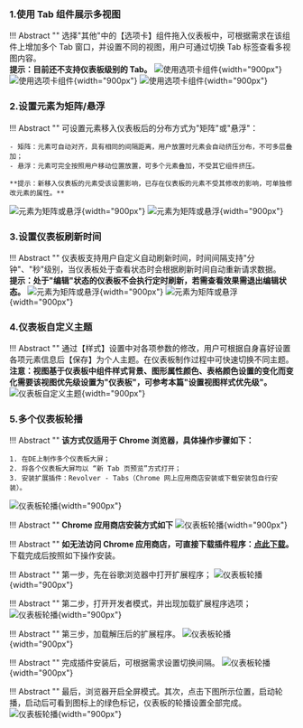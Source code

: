 
### 1.使用 Tab 组件展示多视图

!!! Abstract ""
    选择"其他"中的【选项卡】组件拖入仪表板中，可根据需求在该组件上增加多个 Tab 窗口，并设置不同的视图，用户可通过切换 Tab 标签查看多视图内容。  
    **提示：目前还不支持仪表板级别的 Tab。**
![使用选项卡组件](../../img/demo/tips/拖入选项卡组件.png){width="900px"}
![使用选项卡组件](../../img/demo/tips/选项卡组件功能1.png){width="900px"}
![使用选项卡组件](../../img/demo/tips/选项卡组件功能2.png){width="900px"}

### 2.设置元素为矩阵/悬浮

!!! Abstract ""
    可设置元素移入仪表板后的分布方式为"矩阵"或"悬浮"：

    - 矩阵：元素可自动对齐，具有相同的间隔距离，用户放置时元素会自动挤压分布，不可多层叠加；
    - 悬浮：元素可完全按照用户移动位置放置，可多个元素叠加，不受其它组件挤压。  

    **提示：新移入仪表板的元素受该设置影响，已存在仪表板的元素不受其修改的影响，可单独修改元素的属性。**
![元素为矩阵或悬浮](../../img/demo/tips/元素为矩阵或悬浮.png){width="900px"}
![元素为矩阵或悬浮](../../img/demo/tips/元素为矩阵或悬浮-单独修改元素.png){width="900px"}

### 3.设置仪表板刷新时间

!!! Abstract ""
    仪表板支持用户自定义自动刷新时间，时间间隔支持"分钟"、"秒"级别，当仪表板处于查看状态时会根据刷新时间自动重新请求数据。  
    **提示：处于"编辑"状态的仪表板不会执行定时刷新，若需查看效果需退出编辑状态。**
![元素为矩阵或悬浮](../../img/demo/tips/设置仪表板刷新时间.png){width="900px"}
![元素为矩阵或悬浮](../../img/demo/tips/元素为矩阵或悬浮-编辑状态下的仪表板.png){width="900px"}

### 4.仪表板自定义主题

!!! Abstract ""
    通过【样式】设置中对各项参数的修改，用户可根据自身喜好设置各项元素信息后【保存】为个人主题。在仪表板制作过程中可快速切换不同主题。  
    **注意：视图基于仪表板中组件样式背景、图形属性颜色、表格颜色设置的变化而变化需要该视图优先级设置为"仪表板"，可参考本篇"设置视图样式优先级"。**
![仪表板自定义主题](../../img/demo/tips/仪表板自定义主题.png){width="900px"}

### 5.多个仪表板轮播

!!! Abstract ""
    **该方式仅适用于 Chrome 浏览器，具体操作步骤如下：**  

    1. 在DE上制作多个仪表板大屏；
    2. 将各个仪表板大屏均以 “新 Tab 页预览”方式打开；
    3. 安装扩展插件：Revolver - Tabs（Chrome 网上应用商店安装或下载安装包自行安装）。

![仪表板轮播](../img/demo/tips/新tab页方式打开.png){width="900px"}

!!! Abstract ""
    **Chrome 应用商店安装方式如下**
![仪表板轮播](../img/demo/tips/chrome应用商店.png){width="900px"}

!!! Abstract ""
    **如无法访问 Chrome 应用商店，可直接下载插件程序：<a href="../Revolver-Tabs.zip" target="_blank">点此下载</a>。**  
    下载完成后按照如下操作安装。

!!! Abstract ""
    第一步，先在谷歌浏览器中打开扩展程序；
![仪表板轮播](../img/demo/tips/安装插件第一步.png){width="900px"}

!!! Abstract ""
    第二步，打开开发者模式，并出现加载扩展程序选项；
![仪表板轮播](../img/demo/tips/安装插件第二步.png){width="900px"}

!!! Abstract ""
    第三步，加载解压后的扩展程序。
![仪表板轮播](../img/demo/tips/安装插件第三步.png){width="900px"}

!!! Abstract ""
    完成插件安装后，可根据需求设置切换间隔。
![仪表板轮播](../img/demo/tips/设置间隔.png){width="900px"}

!!! Abstract ""
    最后，浏览器开启全屏模式。其次，点击下图所示位置，启动轮播，启动后可看到图标上的绿色标记，仪表板的轮播设置全部完成。
![仪表板轮播](../img/demo/tips/启动轮播.png){width="900px"}

